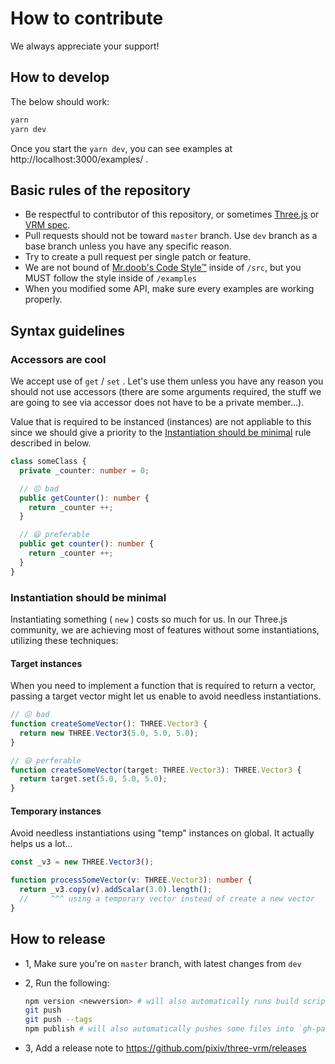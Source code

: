 # How to contribute

We always appreciate your support!

## How to develop

The below should work:

```sh
yarn
yarn dev
```

Once you start the `yarn dev`, you can see examples at http://localhost:3000/examples/ .

## Basic rules of the repository

- Be respectful to contributor of this repository, or sometimes [Three.js](https://github.com/mrdoob/three.js/wiki/How-to-contribute-to-three.js) or [VRM spec](https://github.com/vrm-c/vrm-specification).
- Pull requests should not be toward `master` branch. Use `dev` branch as a base branch unless you have any specific reason.
- Try to create a pull request per single patch or feature.
- We are not bound of [Mr.doob's Code Style™](https://github.com/mrdoob/three.js/wiki/Mr.doob%27s-Code-Style%E2%84%A2) inside of `/src`, but you MUST follow the style inside of `/examples`
- When you modified some API, make sure every examples are working properly.

## Syntax guidelines

### Accessors are cool

We accept use of `get` / `set` .
Let's use them unless you have any reason you should not use accessors (there are some arguments required, the stuff we are going to see via accessor does not have to be a private member...).

Value that is required to be instanced (instances) are not appliable to this since we should give a priority to the [Instantiation should be minimal](#instantiation-should-be-minimal) rule described in below.

```ts
class someClass {
  private _counter: number = 0;

  // 😖 bad
  public getCounter(): number {
    return _counter ++;
  }

  // 😃 preferable
  public get counter(): number {
    return _counter ++;
  }
}
```

### Instantiation should be minimal

Instantiating something ( `new` ) costs so much for us.
In our Three.js community, we are achieving most of features without some instantiations, utilizing these techniques:

#### Target instances

When you need to implement a function that is required to return a vector,
passing a target vector might let us enable to avoid needless instantiations.

```ts
// 😖 bad
function createSomeVector(): THREE.Vector3 {
  return new THREE.Vector3(5.0, 5.0, 5.0);
}

// 😃 perferable
function createSomeVector(target: THREE.Vector3): THREE.Vector3 {
  return target.set(5.0, 5.0, 5.0);
}
```

#### Temporary instances

Avoid needless instantiations using "temp" instances on global.
It actually helps us a lot...

```ts
const _v3 = new THREE.Vector3();

function processSomeVector(v: THREE.Vector3): number {
  return _v3.copy(v).addScalar(3.0).length();
  //     ^^^ using a temporary vector instead of create a new vector
}
```

## How to release

- 1, Make sure you're on `master` branch, with latest changes from `dev`

- 2, Run the following:

  ```sh
  npm version <newversion> # will also automatically runs build scripts
  git push
  git push --tags
  npm publish # will also automatically pushes some files into `gh-pages` branch
  ```

- 3, Add a release note to https://github.com/pixiv/three-vrm/releases
